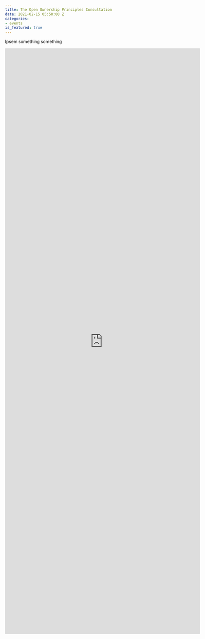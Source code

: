 ```yaml
---
title: The Open Ownership Principles Consultation
date: 2021-02-15 05:50:00 Z
categories:
- events
is_featured: true
---
```


Ipsem something something

<iframe src="https://docs.google.com/forms/d/e/1FAIpQLSeQ_SDrceq6w9Uw5yfJT5M5G6yDNlHL2DC6kMP2W43Wy_Fq8g/viewform?embedded=true" width="640" height="1921" frameborder="0" marginheight="0" marginwidth="0">Loading…</iframe>